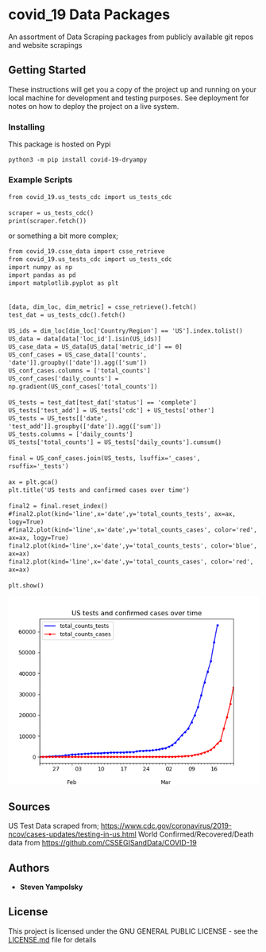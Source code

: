 # covid_19 Data Packages

An assortment of Data Scraping packages from publicly available git repos and website scrapings

## Getting Started

These instructions will get you a copy of the project up and running on your local machine for development and testing purposes. See deployment for notes on how to deploy the project on a live system.

### Installing

This package is hosted on Pypi

```
python3 -m pip install covid-19-dryampy
```


### Example Scripts

```
from covid_19.us_tests_cdc import us_tests_cdc

scraper = us_tests_cdc()
print(scraper.fetch())

```

or something a bit more complex;

```
from covid_19.csse_data import csse_retrieve
from covid_19.us_tests_cdc import us_tests_cdc
import numpy as np
import pandas as pd
import matplotlib.pyplot as plt


[data, dim_loc, dim_metric] = csse_retrieve().fetch()
test_dat = us_tests_cdc().fetch()

US_ids = dim_loc[dim_loc['Country/Region'] == 'US'].index.tolist()
US_data = data[data['loc_id'].isin(US_ids)]
US_case_data = US_data[US_data['metric_id'] == 0]
US_conf_cases = US_case_data[['counts', 'date']].groupby(['date']).agg(['sum'])
US_conf_cases.columns = ['total_counts']
US_conf_cases['daily_counts'] = np.gradient(US_conf_cases['total_counts'])

US_tests = test_dat[test_dat['status'] == 'complete']
US_tests['test_add'] = US_tests['cdc'] + US_tests['other']
US_tests = US_tests[['date', 'test_add']].groupby(['date']).agg(['sum'])
US_tests.columns = ['daily_counts']
US_tests['total_counts'] = US_tests['daily_counts'].cumsum()

final = US_conf_cases.join(US_tests, lsuffix='_cases', rsuffix='_tests')

ax = plt.gca()
plt.title('US tests and confirmed cases over time')

final2 = final.reset_index()
#final2.plot(kind='line',x='date',y='total_counts_tests', ax=ax, logy=True)
#final2.plot(kind='line',x='date',y='total_counts_cases', color='red', ax=ax, logy=True)
final2.plot(kind='line',x='date',y='total_counts_tests', color='blue', ax=ax)
final2.plot(kind='line',x='date',y='total_counts_cases', color='red', ax=ax)

plt.show()
```

![Image description](https://github.com/DrYampy/covid_19/blob/master/Readme_example.png)

## Sources

US Test Data scraped from;
https://www.cdc.gov/coronavirus/2019-ncov/cases-updates/testing-in-us.html
World Confirmed/Recovered/Death data from
https://github.com/CSSEGISandData/COVID-19

## Authors

* **Steven Yampolsky**

## License

This project is licensed under the GNU GENERAL PUBLIC LICENSE - see the [LICENSE.md](LICENSE.md) file for details

